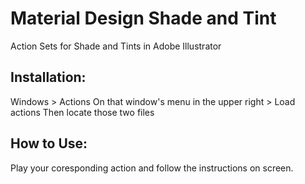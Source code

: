 # Material Design Shade and Tint
Action Sets for Shade and Tints in Adobe Illustrator

## Installation:
Windows > Actions
On that window's menu in the upper right > Load actions
Then locate those two files

## How to Use:
Play your coresponding action and follow the instructions on screen.